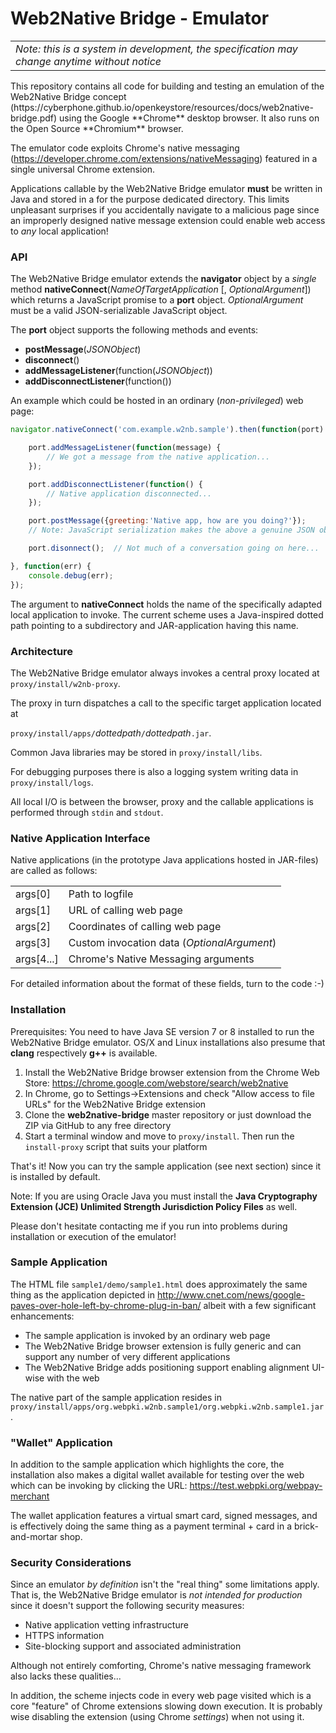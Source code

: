# Web2Native Bridge - Emulator

<table><tr><td><i>Note: this is a system in development, the specification may change anytime without notice</i></td></tr></table>
This repository contains all code for building and testing an emulation of
the Web2Native Bridge concept
(https://cyberphone.github.io/openkeystore/resources/docs/web2native-bridge.pdf)
using the Google **Chrome** desktop browser.  It also runs on the Open Source **Chromium** browser. 

The emulator code exploits Chrome's native messaging (https://developer.chrome.com/extensions/nativeMessaging)
featured in a single universal Chrome extension.

Applications callable by the Web2Native Bridge emulator **must** be written in Java and stored in a for the purpose
dedicated directory.  This limits unpleasant surprises
if you accidentally navigate to a malicious page since
an improperly designed native message extension could enable web access to *any* local application!

### API
The Web2Native Bridge emulator extends the **navigator** object by a *single* method **nativeConnect**(*NameOfTargetApplication* [, *OptionalArgument*]) which
returns a JavaScript promise to a **port** object.  *OptionalArgument* must be a valid JSON-serializable JavaScript object.

The **port** object supports the following methods and events:
* **postMessage**(*JSONObject*)
* **disconnect**()
* **addMessageListener**(function(*JSONObject*))
* **addDisconnectListener**(function())

An example which could be hosted in an ordinary (*non-privileged*) web page:
```javascript
navigator.nativeConnect('com.example.w2nb.sample').then(function(port) {

    port.addMessageListener(function(message) {
        // We got a message from the native application...
    });

    port.addDisconnectListener(function() {
        // Native application disconnected...
    });

    port.postMessage({greeting:'Native app, how are you doing?'});
    // Note: JavaScript serialization makes the above a genuine JSON object

    port.disonnect();  // Not much of a conversation going on here...

}, function(err) {
    console.debug(err);
});
```
The argument to **nativeConnect** holds the name of the specifically adapted local application to invoke.   The current scheme uses a Java-inspired dotted path pointing to a subdirectory and JAR-application having this name.

### Architecture
The Web2Native Bridge emulator always invokes a central proxy located at <code>proxy/install/w2nb-proxy</code>.<br>

The proxy in turn dispatches a call to the specific target application located at<br><code>
proxy/install/apps/</code>*dottedpath*<code>/</code>*dottedpath*<code>.jar</code>.

Common Java libraries may be stored in <code>proxy/install/libs</code>.

For debugging purposes there is also a logging system writing data in <code>proxy/install/logs</code>.

All local I/O is between the browser, proxy and the callable applications
is performed through <code>stdin</code> and <code>stdout</code>.

### Native Application Interface
Native applications (in the prototype Java applications hosted in JAR-files) are called as follows:
<table>
<tr><td>args[0]</td><td>Path to logfile</td></tr>
<tr><td>args[1]</td><td>URL of calling web page</td></tr>
<tr><td>args[2]</td><td>Coordinates of calling web page</td></tr>
<tr><td>args[3]</td><td>Custom invocation data (<i>OptionalArgument</i>)</td></tr>
<tr><td>args[4...]</td><td>Chrome's Native Messaging arguments</td></tr>
</table>
For detailed information about the format of these fields, turn to the code :-)

### Installation
Prerequisites: You need to have Java SE version 7 or 8 installed to run the Web2Native Bridge emulator. OS/X and Linux
installations also presume that **clang** respectively **g++** is available.

1. Install the Web2Native Bridge browser extension from the Chrome Web Store:
https://chrome.google.com/webstore/search/web2native
2. In Chrome, go to Settings->Extensions and check "Allow access to file URLs" for the Web2Native Bridge extension
3. Clone the **web2native-bridge** master repository or just download the ZIP via GitHub to any free directory
4. Start a terminal window and move to <code>proxy/install</code>. Then run the <code>install-proxy</code> script that suits your platform

That's it!  Now you can try the sample application (see next section) since it is installed by default.

Note: If you are using Oracle Java you must install the **Java Cryptography Extension (JCE) Unlimited Strength Jurisdiction Policy Files** as well.

Please don't hesitate contacting me if you run into problems during installation or execution of the emulator!

### Sample Application
The HTML file <code>sample1/demo/sample1.html</code> does approximately
the same thing as the application depicted in
http://www.cnet.com/news/google-paves-over-hole-left-by-chrome-plug-in-ban/
albeit with a few significant enhancements:
* The sample application is invoked by an ordinary web page
* The Web2Native Bridge browser extension is fully generic and can support any number of very different applications
* The Web2Native Bridge adds positioning support enabling alignment UI-wise with the web  

The native part of the sample application resides in <code>proxy/install/apps/org.webpki.w2nb.sample1/org.webpki.w2nb.sample1.jar</code>.

### "Wallet" Application
In addition to the sample application which highlights the core, the installation also makes a digital wallet
available for testing over the web which can be invoking by clicking the URL:
https://test.webpki.org/webpay-merchant

The wallet application features a virtual smart card, signed messages, and is effectively doing the
same thing as a payment terminal + card in a brick-and-mortar shop.

### Security Considerations
Since an emulator *by definition* isn't the "real thing" some limitations apply. That is, the Web2Native Bridge
emulator is *not intended for production* since it doesn't support the following security measures:
* Native application vetting infrastructure
* HTTPS information
* Site-blocking support and associated administration
 
Although not entirely comforting, Chrome's native messaging framework also lacks these qualities...

In addition, the scheme injects code in every web page visited which is a core "feature" of Chrome extensions
slowing down execution.  It is probably wise disabling the extension (using Chrome *settings*) when not using it.
